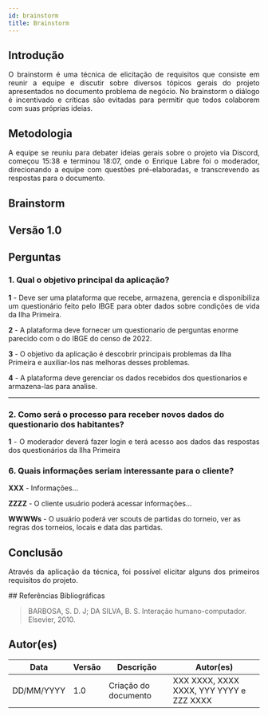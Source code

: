 ```yaml
---
id: brainstorm
title: Brainstorm
---
```

 
## Introdução
<p align = "justify">
O brainstorm é uma técnica de elicitação de requisitos que consiste em reunir a equipe e discutir sobre diversos tópicos gerais do projeto apresentados no documento problema de negócio. No brainstorm o diálogo é incentivado e críticas são evitadas para permitir que todos colaborem com suas próprias ideias.
</p>
 
## Metodologia
<p align = "justify">
A equipe se reuniu para debater ideias gerais sobre o projeto via Discord, começou 15:38 e terminou 18:07, onde o Enrique Labre foi o moderador, direcionando a equipe com questões pré-elaboradas, e transcrevendo as respostas para o documento.
</p>
 
## Brainstorm
 
## Versão 1.0
 
## Perguntas
 
### 1. Qual o objetivo principal da aplicação?
 
<p align = "justify">
<b>1</b> - Deve ser uma plataforma que recebe, armazena, gerencia e disponibiliza um questionário feito pelo IBGE para obter dados sobre condições de vida da Ilha Primeira.
</p>
 
<b>2</b> - A plataforma deve fornecer um questionario de perguntas enorme parecido com o do IBGE do censo de 2022.
</p>
 
<b>3</b> - O objetivo da aplicação é descobrir principais problemas da Ilha Primeira e auxiliar-los nas melhoras desses problemas.
</p>
 
<b>4</b> - A plataforma deve gerenciar os dados recebidos dos questionarios e armazena-las para analise.
</p>
 
---
 
### 2. Como será o processo para receber novos dados do questionario dos habitantes?
 
<p align = "justify">
<b>1</b> - O moderador deverá fazer login e terá acesso aos dados das respostas dos questionários da Ilha Primeira
 
 
### 6. Quais informações seriam interessante para o cliente?
<p align = "justify">
   <b>XXX</b> - Informações...
   
   <b>ZZZZ</b> - O cliente usuário poderá acessar informações...

   <b>WWWWs</b> - O usuário poderá ver scouts de partidas do torneio, ver as regras dos torneios, locais e data das partidas.
   
</p>
 
 
## Conclusão
<p align = "justify">
Através da aplicação da técnica, foi possível elicitar alguns dos primeiros requisitos do projeto.
</p>
## Referências Bibliográficas
 
> BARBOSA, S. D. J; DA SILVA, B. S. Interação humano-computador. Elsevier, 2010.
 
 
## Autor(es)
| Data | Versão | Descrição | Autor(es) |
| -- | -- | -- | -- |
| DD/MM/YYYY | 1.0 | Criação do documento | XXX XXXX, XXXX XXXX, YYY YYYY e ZZZ XXXX |
